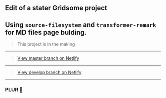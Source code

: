 ## Edit of a stater Gridsome project
Using `source-filesystem` and `transformer-remark` for MD files page bulding.
---
> This project is in the making 
---
> [View master branch on Netlify](https://kofsome-develop.netlify.app/)
---
> [View develop branch on Netlify](https://kofsome-develop.netlify.app/)
---
### PLUR 🌈
